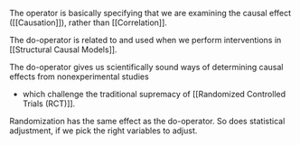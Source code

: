 The operator is basically specifying that we are examining the causal effect ([[Causation]]), rather than [[Correlation]]. 

The do-operator is related to and used when we perform interventions in [[Structural Causal Models]]. 

The do-operator gives us scientifically sound ways of determining causal effects from nonexperimental studies
- which challenge the traditional supremacy of [[Randomized Controlled Trials (RCT)]].


Randomization has the same effect as the do-operator. So does statistical adjustment, if we pick the right variables to adjust.